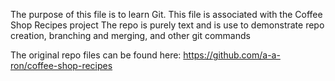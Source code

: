 The purpose of this file is to learn Git.
This file is associated with the Coffee Shop Recipes project
The repo is purely text and is use to demonstrate repo creation, branching and merging, and other git commands

The original repo files can be found here: https://github.com/a-a-ron/coffee-shop-recipes
